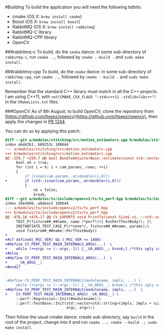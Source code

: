 #Building
To build the application you will need the following tidbits:

* cmake    (OS X: ``brew install cmake``)
* Boost    (OS X: ``brew install boost``)
* RabbitMQ (OS X: ``brew install rabbitmq``)
* RabbitMQ-C library
* RabbitMQ-CPP library
* OpenCV

###rabbitmq-c
To build, do the ``cmake`` dance: in some sub-directory of ``rabbitmq-c``, run ``cmake ..``, followed by ``cmake --build .`` and ``sudo make install``.

###rabbitmq-cpp
To build, do the ``cmake`` dance: in some sub-directory of ``rabbitmq-cpp``, run ``cmake ..``, followed by ``cmake --build .`` and ``sudo make install``.

Remember that the standard C++ library must match in all the C++ projects. I am using C++11, with ``set(CMAKE_CXX_FLAGS "-std=c++11 -stdlib=libc++")`` in the ``CMakeLists.txt`` files.

###OpenCV
As of 8th August, to build OpenCV, clone the repository from [https://github.com/Itseez/opencv](https://github.com/Itseez/opencv), then apply the changes in [PR 1244](https://github.com/Itseez/opencv/pull/1244). 

You can do so by applying this patch:

```patch
diff --git a/modules/stitching/src/motion_estimators.cpp b/modules/stitching/src/motion_estimators.cpp
index abd43b1..b09253c 100644
--- a/modules/stitching/src/motion_estimators.cpp
+++ b/modules/stitching/src/motion_estimators.cpp
@@ -259,7 +259,7 @@ bool BundleAdjusterBase::estimate(const std::vector<ImageFeatures> &features,
     bool ok = true;
     for (int i = 0; i < cam_params_.rows; ++i)
     {
-        if (isnan(cam_params_.at<double>(i,0)))
+        if (std::isnan(cam_params_.at<double>(i,0)))
         {
             ok = false;
             break;
diff --git a/modules/ts/include/opencv2/ts/ts_perf.hpp b/modules/ts/include/opencv2/ts/ts_perf.hpp
index 29e440d..a6deac5 100644
--- a/modules/ts/include/opencv2/ts/ts_perf.hpp
+++ b/modules/ts/include/opencv2/ts/ts_perf.hpp
@@ -476,10 +476,17 @@ CV_EXPORTS void PrintTo(const Size& sz, ::std::ostream* os);
     TEST_P(fixture##_##name, name /*perf*/){ RunPerfTestBody(); }\
     INSTANTIATE_TEST_CASE_P(/*none*/, fixture##_##name, params);\
     void fixture##_##name::PerfTestBody()
+    
+#if defined(_MSC_VER) && (_MSC_VER <= 1400)
+#define CV_PERF_TEST_MAIN_INTERNALS_ARGS(...)  \
+    while (++argc >= (--argc,-1)) {__VA_ARGS__; break;} /*this ugly construction is needed for VS 2005*/
+#else
+#define CV_PERF_TEST_MAIN_INTERNALS_ARGS(...)  \
+    __VA_ARGS__;
+#endif
 
-
-#define CV_PERF_TEST_MAIN_INTERNALS(modulename, impls, ...) \
-    while (++argc >= (--argc,-1)) {__VA_ARGS__; break;} /*this ugly construction is needed for VS 2005*/\
+#define CV_PERF_TEST_MAIN_INTERNALS(modulename, impls, ...)  \
+    CV_PERF_TEST_MAIN_INTERNALS_ARGS(__VA_ARGS__) \
     ::perf::Regression::Init(#modulename);\
     ::perf::TestBase::Init(std::vector<std::string>(impls, impls + sizeof impls / sizeof *impls),\
                            argc, argv);\
```

Then follow the usual cmake dance: create sub-directory, say ``build`` in the root of the project, change into it and run ``cmake ..; cmake --build .; sudo make install``. 

